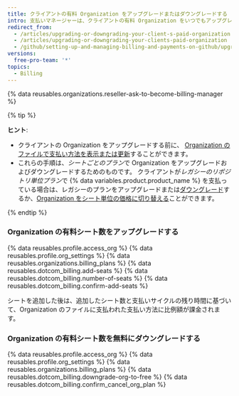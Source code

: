 ```yaml
---
title: クライアントの有料 Organization をアップグレードまたはダウングレードする
intro: 支払いマネージャーは、クライアントの有料 Organization をいつでもアップグレードまたはダウングレードできます。
redirect_from:
  - /articles/upgrading-or-downgrading-your-client-s-paid-organization
  - /articles/upgrading-or-downgrading-your-clients-paid-organization
  - /github/setting-up-and-managing-billing-and-payments-on-github/upgrading-or-downgrading-your-clients-paid-organization
versions:
  free-pro-team: '*'
topics:
  - Billing
---
```

{% data reusables.organizations.reseller-ask-to-become-billing-manager %}

{% tip %}

**ヒント**:
- クライアントの Organization をアップグレードする前に、 [Organization のファイルで支払い方法を表示または更新](/articles/adding-or-editing-a-payment-method)することができます。
- これらの手順は、*シートごとのプラン*で Organization をアップグレードおよびダウングレードするためのものです。 クライアントが*レガシーのリポジトリ単位プラン*で {% data variables.product.product_name %} を支払っている場合は、レガシーのプランをアップグレードまたは[ダウングレード](/articles/downgrading-your-github-subscription)するか、[Organization をシート単位の価格に切り替える](/articles/upgrading-your-github-subscription)ことができます。

{% endtip %}

### Organization の有料シート数をアップグレードする

{% data reusables.profile.access_org %}
{% data reusables.profile.org_settings %}
{% data reusables.organizations.billing_plans %}
{% data reusables.dotcom_billing.add-seats %}
{% data reusables.dotcom_billing.number-of-seats %}
{% data reusables.dotcom_billing.confirm-add-seats %}

シートを追加した後は、追加したシート数と支払いサイクルの残り時間に基づいて、Organization のファイルに支払われた支払い方法に比例額が課金されます。

### Organization の有料シート数を無料にダウングレードする

{% data reusables.profile.access_org %}
{% data reusables.profile.org_settings %}
{% data reusables.organizations.billing_plans %}
{% data reusables.dotcom_billing.downgrade-org-to-free %}
{% data reusables.dotcom_billing.confirm_cancel_org_plan %}
